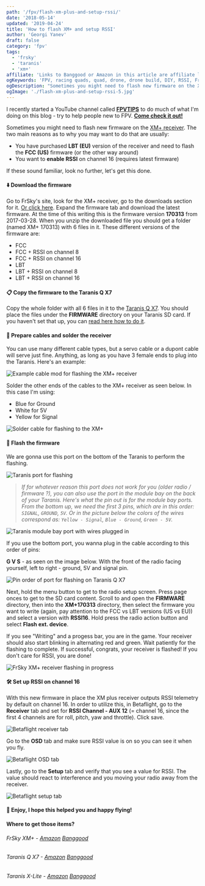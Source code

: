 ```yaml
---
path: '/fpv/flash-xm-plus-and-setup-rssi/'
date: '2018-05-14'
updated: '2019-04-24'
title: 'How to flash XM+ and setup RSSI'
author: 'Georgi Yanev'
draft: false
category: 'fpv'
tags:
  - 'frsky'
  - 'taranis'
  - 'xm+'
affiliate: 'Links to Banggood or Amazon in this article are affiliate links and would support the blog if used to make a purchase.'
ogKeywords: 'FPV, racing quads, quad, drone, drone build, DIY, RSSI, FrSky, FrSky XM+, XM+, XM plus, Taranis Q X7, RSSI, telemetry signal, flash xm+, flash xm plus, enable rssi on xm+'
ogDescription: "Sometimes you might need to flash new firmware on the XM+ receiver. Here's how to do that with the Taranis Q X7"
ogImage: './flash-xm-plus-and-setup-rssi-5.jpg'
---
```


<div class="article-update-notification">
  I recently started a YouTube channel called <strong><a href="https://www.youtube.com/channel/UCCh3SK2EktDdOQkEOTDmSCg" target="_blank" rel="noopener noreferrer">FPVTIPS</a></strong> to do much of what I'm doing on this blog - try to help people new to FPV. <strong><a href="https://www.youtube.com/channel/UCCh3SK2EktDdOQkEOTDmSCg" target="_blank" rel="noopener noreferrer">Come check it out!</a></strong>
</div>

Sometimes you might need to flash new firmware on the [XM+ receiver][3]. The two main reasons as to why you may want to do that are usually:

- You have purchased **LBT (EU)** version of the receiver and need to flash the **FCC (US)** firmware (or the other way around)
- You want to **enable RSSI** on channel 16 (requires latest firmware)

If these sound familiar, look no further, let's get this done.

#### ⬇️ Download the firmware

Go to FrSky's site, look for the XM+ receiver, go to the downloads section for it. [Or click here][1]. Expand the firmware tab and download the latest firmware. At the time of this writing this is the firmware version **170313** from 2017-03-28. When you unzip the downloaded file you should get a folder (named XM+ 170313) with 6 files in it. These different versions of the firmware are:

- FCC
- FCC + RSSI on channel 8
- FCC + RSSI on channel 16
- LBT
- LBT + RSSI on channel 8
- LBT + RSSI on channel 16

#### 📋 Copy the firmware to the Taranis Q X7

Copy the whole folder with all 6 files in it to the [Taranis Q X7][4]. You should place the files under the **FIRMWARE** directory on your Taranis SD card. If you haven't set that up, you can [read here how to do it][2].

#### 🔌 Prepare cables and solder the receiver

You can use many different cable types, but a servo cable or a dupont cable will serve just fine. Anything, as long as you have 3 female ends to plug into the Taranis. Here's an example:

![Example cable mod for flashing the XM+ receiver](flash-xm-plus-and-setup-rssi-1.jpg)

Solder the other ends of the cables to the XM+ receiver as seen below. In this case I'm using:

- Blue for Ground
- White for 5V
- Yellow for Signal

![Solder cable for flashing to the XM+](flash-xm-plus-and-setup-rssi-2.jpg)

#### 📲 Flash the firmware

We are gonna use this port on the bottom of the Taranis to perform the flashing.

![Taranis port for flashing](flash-xm-plus-and-setup-rssi-3.jpg)

> _If for whatever reason this port does not work for you (older radio / firmware ?), you can also use the port in the module bay on the back of your Taranis. Here's what the pin out is for the module bay ports. From the bottom up, we need the first 3 pins, which are in this order: `SIGNAL`, `GROUND`, `5V`. Or in the picture below the colors of the wires correspond as: `Yellow - Signal`, `Blue - Ground`, `Green - 5V`._

![Taranis module bay port with wires plugged in](flash-xm-plus-and-setup-rssi-9.jpg)

If you use the bottom port, you wanna plug in the cable according to this order of pins:

**G V S** - as seen on the image below. With the front of the radio facing yourself, left to right - ground, 5V and signal pin.

![Pin order of port for flashing on Taranis Q X7](flash-xm-plus-and-setup-rssi-4.jpg)

Next, hold the menu button to get to the radio setup screen. Press page onces to get to the SD card content. Scroll to and open the **FIRMWARE** directory, then into the **XM+170313** directory, then select the firmware you want to write (again, pay attention to the FCC vs LBT versions (US vs EU)) and select a version with **RSSI16**. Hold press the radio action button and select **Flash ext. device**.

If you see "Writing" and a progess bar, you are in the game. Your receiver should also start blinking in alternating red and green. Wait patiently for the flashing to complete. If successful, congrats, your receiver is flashed! If you don't care for RSSI, you are done!

![FrSky XM+ receiver flashing in progress](flash-xm-plus-and-setup-rssi-5.jpg)

#### 🛠️ Set up RSSI on channel 16

With this new firmware in place the XM plus receiver outputs RSSI telemetry by default on channel 16. In order to utilize this, in Betaflight, go to the **Receiver** tab and set for **RSSI Channel - AUX 12** (= channel 16, since the first 4 channels are for roll, pitch, yaw and throttle). Click save.

![Betaflight receiver tab](flash-xm-plus-and-setup-rssi-6.png)

Go to the **OSD** tab and make sure RSSI value is on so you can see it when you fly.

![Betaflight OSD tab](flash-xm-plus-and-setup-rssi-7.png)

Lastly, go to the **Setup** tab and verify that you see a value for RSSI. The value should react to interference and you moving your radio away from the receiver.

![Betaflight setup tab](flash-xm-plus-and-setup-rssi-8.png)

#### 🎉 Enjoy, I hope this helped you and happy flying!

#### Where to get those items?

###### FrSky XM+ - [Amazon][5] [Banggood][3]

###### Taranis Q X7 - [Amazon][7] [Banggood][6]

###### Taranis X-Lite - [Amazon][9] [Banggood][8]

[0]: Linkslist
[1]: https://www.frsky-rc.com/xm-plus-mini-sbus-non-telemetry-full-range/
[2]: /fpv/setup-taranis-qx7
[3]: https://bit.ly/xm-plus
[4]: https://bit.ly/taranis-qx7
[5]: https://amzn.to/2I57CQu
[6]: https://bit.ly/taranis-qx7
[7]: https://amzn.to/2VszUYb
[8]: https://bit.ly/taranis-xlite
[9]: https://amzn.to/2I92UBh
